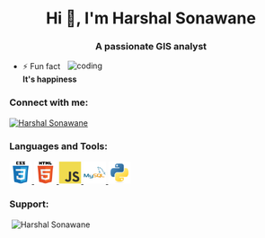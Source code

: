 
<h1 align="center">Hi 👋, I'm Harshal Sonawane</h1>
<h3 align="center">A passionate GIS analyst</h3>

<img align="right" alt="coding" width="400" src="https://user-images.githubusercontent.com/124920585/218528786-2925ae9f-1ae5-4cb8-846e-274c76f370bb.png">



- ⚡ Fun fact **It's happiness**

<h3 align="left">Connect with me:</h3>
<p align="left">
<a href="https://www.linkedin.com/in/harshal-sonawane-533544b5" target="blank"><img align="center" src="https://raw.githubusercontent.com/rahuldkjain/github-profile-readme-generator/master/src/images/icons/Social/linked-in-alt.svg" alt="Harshal Sonawane" height="30" width="40" /></a>


<h3 align="left">Languages and Tools:</h3>
<p align="left"> </a> <a href="https://www.w3schools.com/css/" target="_blank" rel="noreferrer"> <img src="https://raw.githubusercontent.com/devicons/devicon/master/icons/css3/css3-original-wordmark.svg" alt="css3" width="40" height="40"/> </a> <a href="https://www.w3.org/html/" target="_blank" rel="noreferrer"> <img src="https://raw.githubusercontent.com/devicons/devicon/master/icons/html5/html5-original-wordmark.svg" alt="html5" width="40" height="40"/> </a> <a href="https://developer.mozilla.org/en-US/docs/Web/JavaScript" target="_blank" rel="noreferrer"> <img src="https://raw.githubusercontent.com/devicons/devicon/master/icons/javascript/javascript-original.svg" alt="javascript" width="40" height="40"/>  </a> <a href="https://www.mysql.com/" target="_blank" rel="noreferrer"> <img src="https://raw.githubusercontent.com/devicons/devicon/master/icons/mysql/mysql-original-wordmark.svg" alt="mysql" width="40" height="40"/> </a> <a href="https://www.python.org" target="_blank" rel="noreferrer"> <img src="https://raw.githubusercontent.com/devicons/devicon/master/icons/python/python-original.svg" alt="python" width="40" height="40"/> </a> </p>

<h3 align="left">Support:</h3>


<p>&nbsp;<img align="center" src="https://github.com/Harshalso" alt="Harshal Sonawane" /></p>

